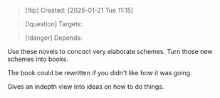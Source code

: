 
>[!tip] Created: [2025-01-21 Tue 11:15]

>[!question] Targets: 

>[!danger] Depends: 

Use these novels to concoct very elaborate schemes.  Turn those new schemes into books.

The book could be rewritten if you didn't like how it was going.

Gives an indepth view into ideas on how to do things.